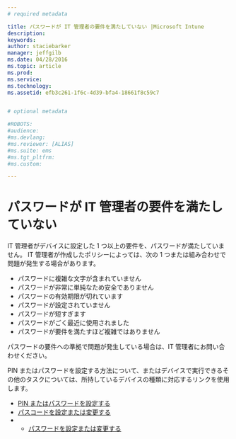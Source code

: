 ```yaml
---
# required metadata

title: パスワードが IT 管理者の要件を満たしていない |Microsoft Intune
description:
keywords:
author: staciebarker
manager: jeffgilb
ms.date: 04/28/2016
ms.topic: article
ms.prod:
ms.service:
ms.technology:
ms.assetid: efb3c261-1f6c-4d39-bfa4-18661f8c59c7


# optional metadata

#ROBOTS:
#audience:
#ms.devlang:
#ms.reviewer: [ALIAS]
#ms.suite: ems
#ms.tgt_pltfrm:
#ms.custom:

---
```


# パスワードが IT 管理者の要件を満たしていない

IT 管理者がデバイスに設定した 1 つ以上の要件を、パスワードが満たしていません。 IT 管理者が作成したポリシーによっては、次の 1 つまたは組み合わせで問題が発生する場合があります。

- パスワードに複雑な文字が含まれていません
- パスワードが非常に単純なため安全でありません
- パスワードの有効期限が切れています
- パスワードが設定されていません
- パスワードが短すぎます
- パスワードがごく最近に使用されました
- パスワードが要件を満たすほど複雑ではありません

パスワードの要件への準拠で問題が発生している場合は、IT 管理者にお問い合わせください。

PIN またはパスワードを設定する方法について、またはデバイスで実行できるその他のタスクについては、所持しているデバイスの種類に対応するリンクを使用します。

- [PIN またはパスワードを設定する](set-your-pin-or-password-android.md)</br>
- [パスコードを設定または変更する](set-or-change-your-passcode-ios.md)</br>
- - [パスワードを設定または変更する](set-or-change-your-password-windows.md)

<!--HONumber=May16_HO4-->


